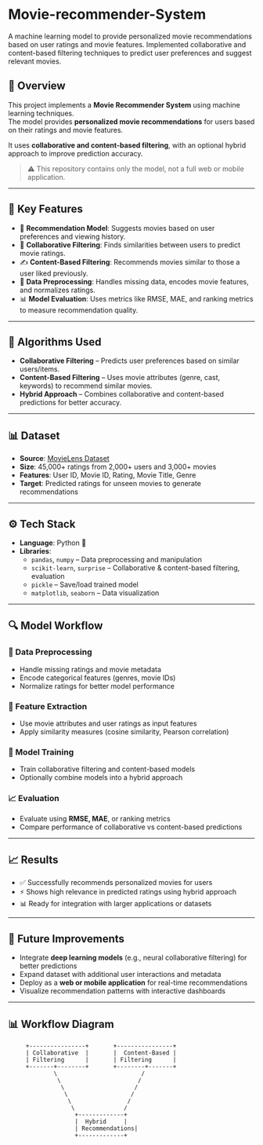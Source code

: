 # Movie-recommender-System
A machine learning model to provide personalized movie recommendations based on user ratings and movie features. Implemented collaborative and content-based filtering techniques to predict user preferences and suggest relevant movies.



## 📘 Overview
This project implements a **Movie Recommender System** using machine learning techniques.  
The model provides **personalized movie recommendations** for users based on their ratings and movie features.

It uses **collaborative and content-based filtering**, with an optional hybrid approach to improve prediction accuracy.  
> ⚠️ This repository contains only the model, not a full web or mobile application.

---

## 🚀 Key Features
- 🧠 **Recommendation Model**: Suggests movies based on user preferences and viewing history.  
- 🌲 **Collaborative Filtering**: Finds similarities between users to predict movie ratings.  
- ✍️ **Content-Based Filtering**: Recommends movies similar to those a user liked previously.  
- 🧹 **Data Preprocessing**: Handles missing data, encodes movie features, and normalizes ratings.  
- 📊 **Model Evaluation**: Uses metrics like RMSE, MAE, and ranking metrics to measure recommendation quality.  

---

## 🧠 Algorithms Used
- **Collaborative Filtering** – Predicts user preferences based on similar users/items.  
- **Content-Based Filtering** – Uses movie attributes (genre, cast, keywords) to recommend similar movies.  
- **Hybrid Approach** – Combines collaborative and content-based predictions for better accuracy.

---

## 📊 Dataset
- **Source**: [MovieLens Dataset](https://grouplens.org/datasets/movielens/)  
- **Size**: 45,000+ ratings from 2,000+ users and 3,000+ movies  
- **Features**: User ID, Movie ID, Rating, Movie Title, Genre  
- **Target**: Predicted ratings for unseen movies to generate recommendations  

---

## ⚙️ Tech Stack
- **Language**: Python 🐍  
- **Libraries**:  
  - `pandas`, `numpy` – Data preprocessing and manipulation  
  - `scikit-learn`, `surprise` – Collaborative & content-based filtering, evaluation  
  - `pickle` – Save/load trained model  
  - `matplotlib`, `seaborn` – Data visualization  

---

## 🔍 Model Workflow

### 🧹 Data Preprocessing
- Handle missing ratings and movie metadata  
- Encode categorical features (genres, movie IDs)  
- Normalize ratings for better model performance  

### 🧮 Feature Extraction
- Use movie attributes and user ratings as input features  
- Apply similarity measures (cosine similarity, Pearson correlation)  

### 🧠 Model Training
- Train collaborative filtering and content-based models  
- Optionally combine models into a hybrid approach  

### 📈 Evaluation
- Evaluate using **RMSE, MAE**, or ranking metrics  
- Compare performance of collaborative vs content-based predictions  

---

## 📈 Results
- ✅ Successfully recommends personalized movies for users  
- ⚡ Shows high relevance in predicted ratings using hybrid approach  
- 📊 Ready for integration with larger applications or datasets  

---

## 🧾 Future Improvements
- Integrate **deep learning models** (e.g., neural collaborative filtering) for better predictions  
- Expand dataset with additional user interactions and metadata  
- Deploy as a **web or mobile application** for real-time recommendations  
- Visualize recommendation patterns with interactive dashboards  

---

## 📊 Workflow Diagram

```text
     +----------------+       +----------------+
     | Collaborative  |       |  Content-Based |
     | Filtering      |       | Filtering      |
     +-------+--------+       +--------+-------+
             \                        /
              \                      /
               \                    /
                \                  /
                 \                /
                  \              /
                   +-------------+
                   |  Hybrid     |
                   | Recommendations|
                   +-------------+

